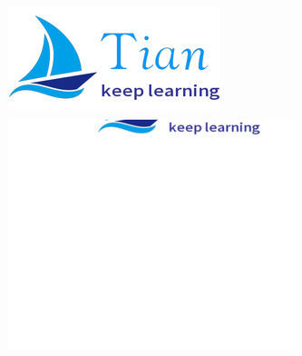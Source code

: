 ![图标/导航.png](%E5%9B%BE%E6%A0%87/%E5%AF%BC%E8%88%AA.png)





![](test_assets/image-20220313164351138.png)